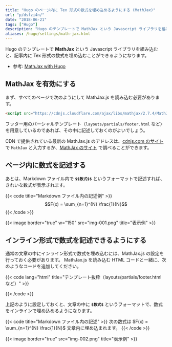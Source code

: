 ```yaml
---
title: "Hugo のページ内に Tex 形式の数式を埋め込めるようにする (MathJax)"
url: "p/dsfzi4n/"
date: "2018-06-21"
tags: ["Hugo"]
description: "Hugo のテンプレートで MathJax という Javascript ライブラリを組み込むと、記事内に Tex 形式の数式を埋め込むことができるようになります。"
aliases: /hugo/settings/math-jax.html
---
```


Hugo のテンプレートで __MathJax__ という Javascript ライブラリを組み込むと、記事内に Tex 形式の数式を埋め込むことができるようになります。

- 参考: [MathJax with Hugo](https://gohugo.io/content-management/formats/#mathjax-with-hugo)


MathJax を有効にする
----

まず、すべてのページで次のようにして MathJax.js を読み込む必要があります。

```html
<script src="https://cdnjs.cloudflare.com/ajax/libs/mathjax/2.7.4/MathJax.js?config=TeX-AMS-MML_HTMLorMML"></script>
```

フッター用のパーシャルテンプレート（`layouts/partials/footer.html` など）を用意しているのであれば、その中に記述しておくのがよいでしょう。

CDN で提供されている最新の MathJax.js のアドレスは、[cdnjs.com のサイト](https://cdnjs.com/)で `MathJax` と入力するか、[MathJax のサイト](http://docs.mathjax.org/en/latest/configuration.html) で調べることができます。


ページ内に数式を記述する
----

あとは、Markdown ファイル内で __`$$数式$$`__ というフォーマットで記述すれば、きれいな数式が表示されます。

{{< code title="Markdown ファイル内の記述例" >}}
$$F(x) = \sum_{n=1}^{N} \frac{1}{N}$$
{{< /code >}}

{{< image border="true" w="150" src="img-001.png" title="表示例" >}}


インライン形式で数式を記述できるようにする
----

通常の文章の中にインライン形式で数式を埋め込むには、MathJax.js の設定を行っておく必要があります。
MathJax.js を読み込む HTML コードと一緒に、次のようなコードを追加してください。

{{< code lang="html" title="テンプレート抜粋（layouts/partials/footer.html など）" >}}
<script type="text/x-mathjax-config">
MathJax.Hub.Config({
  tex2jax: {
    inlineMath: [['$','$']]
  }
});
</script>
{{< /code >}}

上記のように設定しておくと、文章の中に __`$数式$`__ というフォーマットで、数式をインラインで埋め込めるようになります。

{{< code title="Markdown ファイル内の記述" >}}
次の数式は $F(x) = \sum_{n=1}^{N} \frac{1}{N}$ 文章内に埋め込まれます。
{{< /code >}}

{{< image border="true" src="img-002.png" title="表示例" >}}


